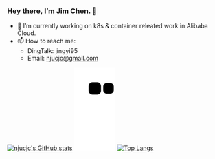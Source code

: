 ### Hey there, I’m Jim Chen. 👋

- 🔭 I’m currently working on k8s & container releated work in Alibaba Cloud.
- 📫 How to reach me:
  - DingTalk: jingyi95
  - Email: njucjc@gmail.com

[![njucjc's GitHub stats](https://github-readme-stats.vercel.app/api?username=njucjc)](https://github.com/anuraghazra/github-readme-stats)
![snake gif](https://github.com/njucjc/njucjc/blob/output/github-contribution-grid-snake.svg)
[![Top Langs](https://github-readme-stats.vercel.app/api/top-langs/?username=njucjc&layout=compact&hide_border=true)](https://github.com/anuraghazra/github-readme-stats)
